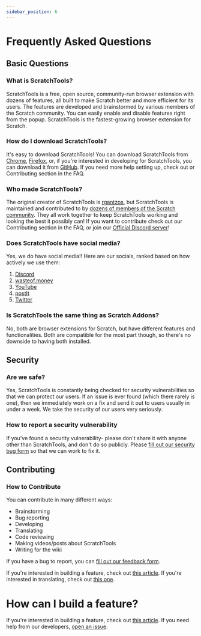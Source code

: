 ```yaml
---
sidebar_position: 6
---
```


# Frequently Asked Questions
## Basic Questions
### What is ScratchTools?
ScratchTools is a free, open source, community-run browser extension with dozens of features, all built to make Scratch better and more efficient for its users. The features are developed and brainstormed by various members of the Scratch community. You can easily enable and disable features right from the popup. ScratchTools is the fastest-growing browser extension for Scratch.
### How do I download ScratchTools?
It's easy to download ScratchTools! You can download ScratchTools from [Chrome](https://chrome.google.com/webstore/detail/scratchtools/jjnpbalpllpfdpgplpbcbadkgdmleopm), [Firefox](https://addons.mozilla.org/en-US/firefox/addon/scratchtools/), or, if you're interested in developing for ScratchTools, you can download it from [GitHub](https://github.com/STForScratch/ScratchTools/zipball/master). If you need more help setting up, check out or Contributing section in the FAQ.
### Who made ScratchTools?
The original creator of ScratchTools is [rgantzos](https://scratch.mit.edu/users/rgantzos/), but ScratchTools is maintained and contributed to by [dozens of members of the Scratch community](https://scratchtools.app/contributors). They all work together to keep ScratchTools working and looking the best it possibly can! If you want to contribute check out our Contributing section in the FAQ, or join our [Official Discord server](https://discord.gg/rwAs5jDrTQ)!
### Does ScratchTools have social media?
Yes, we do have social media!! Here are our socials, ranked based on how actively we use them:
1. [Discord](https://discord.gg/rwAs5jDrTQ)
2. [wasteof.money](https://beta.wasteof.money/ScratchTools)
3. [YouTube](https://www.youtube.com/channel/UCYZiKwxZ_8gJaMwbxHmP0KA)
4. [postIt](https://postit.gantzos.com/ScratchTools/)
5. [Twitter](https://twitter.com/ST_ForScratch)
### Is ScratchTools the same thing as Scratch Addons?
No, both are browser extensions for Scratch, but have different features and functionalities. Both are compatible for the most part though, so there's no downside to having both installed.
## Security
### Are we safe?
Yes, ScratchTools is constantly being checked for security vulnerabilities so that we can protect our users. If an issue is ever found (which there rarely is one), then we immediately work on a fix and send it out to users usually in under a week. We take the security of our users very seriously.
### How to report a security vulnerability
If you've found a security vulnerability- please don't share it with anyone other than ScratchTools, and don't do so publicly. Please [fill out our security bug form](https://scratchtools.app/bugs/) so that we can work to fix it.
## Contributing
### How to Contribute
You can contribute in many different ways:
- Brainstorming
- Bug reporting
- Developing
- Translating
- Code reviewing
- Making videos/posts about ScratchTools
- Writing for the wiki

If you have a bug to report, you can [fill out our feedback form](https://scratchtools.app/feedback).

If you're interested in building a feature, check out [this article](https://github.com/STForScratch/ScratchTools/wiki/Contributing#building-a-feature). If you're interested in translating, check out [this one](https://github.com/STForScratch/ScratchTools/wiki/Contributing#translating).
# How can I build a feature?
If you're interested in building a feature, check out [this article](https://github.com/STForScratch/ScratchTools/wiki/Contributing#building-a-feature). If you need help from our developers, [open an issue](https://github.com/STForScratch/ScratchTools/issues/new/choose).
